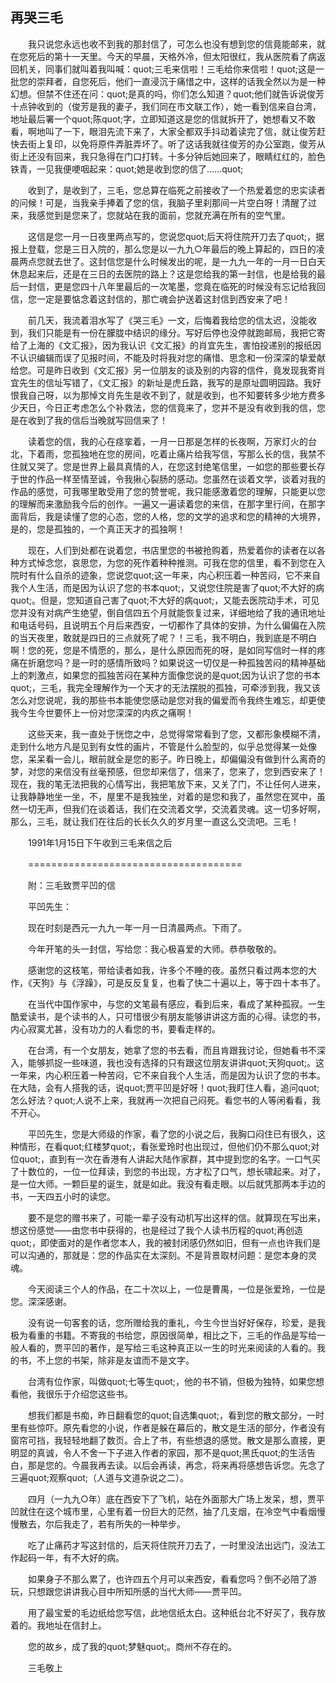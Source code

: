   

## 再哭三毛

　　我只说您永远也收不到我的那封信了，可怎么也没有想到您的信竟能邮来，就在您死后的第十一天里。今天的早晨，天格外冷，但太阳很红，我从医院看了病返回机关，同事们就叫着我叫喊：quot;三毛来信啦！三毛给你来信啦！quot;这是一批您的崇拜者，自您死后，他们一直浸沉于痛惜之中，这样的话我全然以为是一种幻想。但禁不住还在问：quot;是真的吗，你们怎么知道？quot;他们就告诉说俊芳十点钟收到的（俊芳是我的妻子，我们同在市文联工作），她一看到信来自台湾，地址最后署一个quot;陈quot;字，立即知道这是您的信就拆开了，她想看又不敢看，啊地叫了一下，眼泪先流下来了，大家全都双手抖动着读完了信，就让俊芳赶快去街上复印，以免将原件弄脏弄坏了。听了这话我就往俊芳的办公室跑，俊芳从街上还没有回来，我只急得在门口打转。十多分钟后她回来了，眼睛红红的，脸色铁青，一见我便哽咽起来：quot;她是收到您的信了……quot;

　　收到了，是收到了，三毛，您总算在临死之前接收了一个热爱着您的忠实读者的问候！可是，当我亲手捧着了您的信，我脑子里刹那间一片空白呀！清醒了过来，我感觉到是您来了，您就站在我的面前，您就充满在所有的空气里。

　　这信是您一月一日夜里两点写的，您说您quot;后天将住院开刀去了quot;，据报上登载，您是三日入院的，那么您是以一九九○年最后的晚上算起的，四日的凌晨两点您就去世了。这封信您是什么时候发出的呢，是一九九一年的一月一日白天休息起来后，还是在三日的去医院的路上？这是您给我的第一封信，也是给我的最后一封信，更是您四十八年里最后的一次笔墨，您竟在临死的时候没有忘记给我回信，您一定是要惦念着这封信的，那亡魂会护送着这封信到西安来了吧！

　　前几天，我流着泪水写了《哭三毛》一文，后悔着我给您的信太迟，没能收到，我们只能是有一份在朦胧中结识的缘分。写好后停也没停就跑邮局，我把它寄给了上海的《文汇报》，因为我认识《文汇报》的肖宜先生，害怕投递别的报纸因不认识编辑而误了见报时间，不能及时将我对您的痛惜、思念和一份深深的挚爱献给您。可是昨日收到《文汇报》另一位朋友的谈及别的内容的信件，竟发现我寄肖宜先生的信址写错了，《文汇报》的新址是虎丘路，我写的是原址圆明园路。我好恨我自己呀，以为那悼文肖先生是收不到了，就是收到，也不知要转多少地方费多少天日，今日正考虑怎么个补救法，您的信竟来了，您并不是没有收到我的信，您是在收到了我的信后当晚就写回信来了！

　　读着您的信，我的心在痉挛着，一月一日那是怎样的长夜啊，万家灯火的台北，下着雨，您孤独地在您的房间，吃着止痛片给我写信，写那么长的信，我禁不住就又哭了。您是世界上最具真情的人，在您这封绝笔信里，一如您的那些要长存于世的作品一样至情至诚，令我揪心裂肠的感动。您虽然在谈着文学，谈着对我的作品的感觉，可我哪里敢受用了您的赞誉呢，我只能感激着您的理解，只能更以您的理解而来激励我今后的创作。一遍又一遍读着您的来信，在那字里行间，在那字面背后，我是读懂了您的心态，您的人格，您的文学的追求和您的精神的大境界，是的，您是孤独的，一个真正天才的孤独啊！

　　现在，人们到处都在说着您，书店里您的书被抢购着，热爱着你的读者在以各种方式悼念您，哀思您，为您的死作着种种推测。可我在您的信里，看不到您在入院时有什么自杀的迹象，您说您quot;这一年来，内心积压着一种苦闷，它不来自我个人生活，而是因为认识了您的书本quot;，又说您住院是害了quot;不大好的病quot;。但是，您知道自己害了quot;不大好的病quot;，又能去医院动手术，可见您并没有对病产生绝望，倒自信四五个月就能恢复过来，详细地给了我的通讯地址和电话号码，且说明五个月后来西安，一切都作了具体的安排，为什么偏偏在入院的当天夜里，敢就是四日的三点就死了呢？！三毛，我不明白，我到底是不明白啊！您的死，您是不情愿的，那么，是什么原因而死的呀，是如同写信时一样的疼痛在折磨您吗？是一时的感情所致吗？如果说这一切仅是一种孤独苦闷的精神基础上的刺激点，如果您的孤独苦闷在某种方面像您说的是quot;因为认识了您的书本quot;，三毛，我完全理解作为一个天才的无法摆脱的孤独，可牵涉到我，我又该怎么对您说呢，我的那些书本能使您感动是您对我的偏爱而令我终生难忘，却更使我今生今世要怀上一份对您深深的内疚之痛啊！

　　这些天来，我一直处于恍惚之中，总觉得常常看到了您，又都形象模糊不清，走到什么地方凡是见到有女性的画片，不管是什么脸型的，似乎总觉得某一处像您，呆呆看一会儿，眼前就全是您的影子。昨日晚上，却偏偏没有做到什么离奇的梦，对您的来信没有丝毫预感，但您却来信了，信来了，您来了，您到西安来了！现在，我的笔无法把我的心情写出，我把笔放下来，又关了门，不让任何人进来，让我静静地坐一坐，不，屋里不是我独坐，对着的是您和我了，虽然您在冥中，虽然一切无声，但我们在谈着话，我们在交流着文学，交流着灵魂。这一切多好啊，那么，三毛，就让我们在往后的长长久久的岁月里一直这么交流吧。三毛！

　　1991年1月15日下午收到三毛来信之后

　　=====================================

　　附：三毛致贾平凹的信

　　平凹先生：

　　现在时刻是西元一九九一年一月一日清晨两点。下雨了。

　　今年开笔的头一封信，写给您：我心极喜爱的大师。恭恭敬敬的。

　　感谢您的这枝笔，带给读者如我，许多个不睡的夜。虽然只看过两本您的大作，《天狗》与《浮躁》，可是反反复复，也看了快二十遍以上，等于四十本书了。

　　在当代中国作家中，与您的文笔最有感应，看到后来，看成了某种孤寂。一生酷爱读书，是个读书的人，只可惜很少有朋友能够讲讲这方面的心得。读您的书，内心寂寞尤甚，没有功力的人看您的书，要看走样的。

　　在台湾，有一个女朋友，她拿了您的书去看，而且肯跟我讨论，但她看书不深入，能够抓捉一些味道，我也没有选择的只有跟这位朋友讲讲quot;天狗quot;。这一年来，内心积压着一种苦闷，它不来自我个人生活，而是因为认识了您的书本。在大陆，会有人搭我的话，说quot;贾平凹是好呀！quot;我盯住人看，追问quot;怎么好法？quot;人说不上来，我就再一次把自己闷死。看您书的人等闲看看，我不开心。

　　平凹先生，您是大师级的作家，看了您的小说之后，我胸口闷住已有很久，这种情形，在看quot;红楼梦quot;，看张爱玲时也出现过，但他们仍不那么quot;对位quot;，直到有一次在香港有人讲起大陆作家群，其中提到您的名字。一口气买了十数位的，一位一位拜读，到您的书出现，方才松了口气，想长啸起来。对了，是一位大师。一颗巨星的诞生，就是如此。我没有看走眼。以后就凭那两本手边的书，一天四五小时的读您。

　　要不是您的赠书来了，可能一辈子没有动机写出这样的信。就算现在写出来，想这份感觉——由您书中获得的，也是经过了我个人读书历程的quot;再创造quot;，即使面对的是作者您本人，我的被封闭感仍然如旧，但有一点也许我们是可以沟通的，那就是：您的作品实在太深刻。不是背景取材问题：是您本身的灵魂。

　　今天阅读三个人的作品，在二十次以上，一位是曹禺，一位是张爱玲，一位是您。深深感谢。

　　没有说一句客套的话，您所赠给我的重礼，今生今世当好好保存，珍爱，是我极为看重的书籍。不寄我的书给您，原因很简单，相比之下，三毛的作品是写给一般人看的，贾平凹的著作，是写给三毛这种真正以一生的时光来阅读的人看的。我的书，不上您的书架，除非是友谊而不是文字。

　　台湾有位作家，叫做quot;七等生quot;，他的书不销，但极为独特，如果您想看他，我很乐于介绍您这些书。

　　想我们都是书痴，昨日翻看您的quot;自选集quot;，看到您的散文部分，一时里有些惊吓。原先看您的小说，作者是躲在幕后的，散文是生活的部分，作者没有窗帘可挡，我轻轻地翻了数页。合上了书，有些想退的感觉。散文是那么直接，更明显的真诚，令人不舍一下子进入作者的家园，那不是quot;黑氏quot;的生活告白，那是您的。今晨我再去读。以后会再读，再念，将来再将感想告诉您。先念了三遍quot;观察quot;（人道与文道杂说之二）。

　　四月（一九九○年）底在西安下了飞机，站在外面那大广场上发呆，想，贾平凹就住在这个城市里，心里有着一份巨大的茫然，抽了几支烟，在冷空气中看烟慢慢散去，尔后我走了，若有所失的一种举步。

　　吃了止痛药才写这封信的，后天将住院开刀去了，一时里没法出远门，没法工作起码一年，有不大好的病。

　　如果身子不那么累了，也许四五个月可以来西安，看看您吗？倒不必陪了游玩，只想跟您讲讲我心目中所知所感的当代大师——贾平凹。

　　用了最宝爱的毛边纸给您写信，此地信纸太白。这种纸台北不好买了，我存放着的。我地址在信封上。

　　您的故乡，成了我的quot;梦魅quot;。商州不存在的。

　　三毛敬上